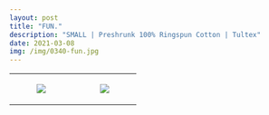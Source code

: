 ```yaml
---
layout: post
title: "FUN."
description: "SMALL | Preshrunk 100% Ringspun Cotton | Tultex"
date: 2021-03-08
img: /img/0340-fun.jpg
---
```




<table style="width:100%;"><tr><td style="vertical-align:top;">
      <figure class="tmblr-full" data-orig-height="2048" data-orig-width="1365" data-orig-src="https://concertshirts.netlify.app/shirts/0340/0340-01.jpg"><img src="https://64.media.tumblr.com/5c68b483039a29085374d5604150cc5d/38aa22480362fb5f-d8/s540x810/fa7999140cc7c98b8cbf9b3f85c9cc1b40c93b3d.jpg" data-orig-height="2048" data-orig-width="1365" data-orig-src="https://concertshirts.netlify.app/shirts/0340/0340-01.jpg"/></figure></td>
    <td style="vertical-align:top;">
      <figure class="tmblr-full" data-orig-height="2048" data-orig-width="1365" data-orig-src="https://concertshirts.netlify.app/shirts/0340/0340-02.jpg"><img src="https://64.media.tumblr.com/25fd2a1b03c36b4a1ee9e48b71aacce6/38aa22480362fb5f-e8/s540x810/e1e0e6b86136b8e3dad72e9e4a6e7db7f32bfd3a.jpg" data-orig-height="2048" data-orig-width="1365" data-orig-src="https://concertshirts.netlify.app/shirts/0340/0340-02.jpg"/></figure></td>
  </tr></table>
